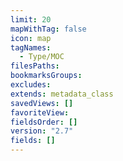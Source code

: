 ```yaml
---
limit: 20
mapWithTag: false
icon: map
tagNames:
  - Type/MOC
filesPaths: 
bookmarksGroups: 
excludes: 
extends: metadata_class
savedViews: []
favoriteView: 
fieldsOrder: []
version: "2.7"
fields: []
---
```

